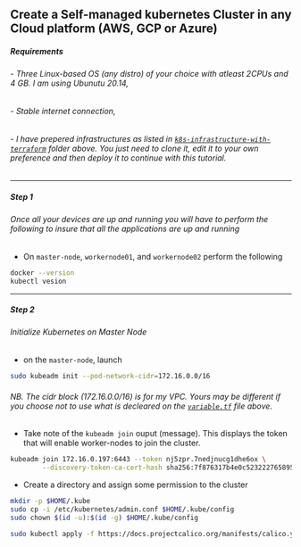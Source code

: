 ## Create a Self-managed kubernetes Cluster in any Cloud platform (AWS, GCP or Azure)

##### Requirements

###### - Three Linux-based OS (any distro) of your choice with atleast 2CPUs and 4 GB. I am using Ubunutu 20.14,
###### - Stable internet connection,
###### - I have prepered infrastructures as listed in [`k8s-infrastructure-with-terraform`](https://github.com/asongent/Create-Self-Managed-k8s-Cluster/tree/master/k8s-infrastructure-with-terraform) folder above. You just need to clone it, edit it to your own preference and then deploy it to continue with this tutorial.  

----

##### Step 1
###### Once all your devices are up and running you will have to perform the following to insure that all the applications are up and running

- On `master-node`, `workernode01`, and `workernode02` perform the following
```bash
docker --version
kubectl vesion
```
----
##### Step 2
###### Initialize Kubernetes on Master Node 

- on the `master-node`, launch
 ```bash
 sudo kubeadm init --pod-network-cidr=172.16.0.0/16
 ```
 ###### NB. The cidr block (172.16.0.0/16) is for my VPC. Yours may be different if you choose not to use what is decleared on the [`variable.tf`](https://github.com/asongent/Create-Self-Managed-k8s-Cluster/blob/master/k8s-infrastructure-with-terraform/variables.tf#L65) file above.

 - Take note of the `kubeadm join` ouput (message). This displays the token that will enable worker-nodes to join the cluster.
```bash
kubeadm join 172.16.0.197:6443 --token nj5zpr.7nedjnucg1dhe6ox \
        --discovery-token-ca-cert-hash sha256:7f876317b4e0c523222765895e4447cd88ca117deb40065b9a6d220b14d2fd7f
```
- Create a directory and assign some permission to the cluster 
```bash
mkdir -p $HOME/.kube
sudo cp -i /etc/kubernetes/admin.conf $HOME/.kube/config
sudo chown $(id -u):$(id -g) $HOME/.kube/config
```


```bash
sudo kubectl apply -f https://docs.projectcalico.org/manifests/calico.yaml
```